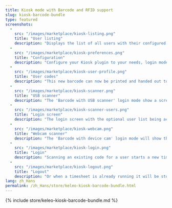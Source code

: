 ```yaml
---
title: Kiosk mode with Barcode and RFID support
slug: kiosk-barcode-bundle
type: featured
screenshots:
  - 
    src: "/images/marketplace/kiosk-listing.png"
    title: "User listing"
    description: "Displays the list of all users with their configured login code types"
  - 
    src: "/images/marketplace/kiosk-preferences.png"
    title: "Configuration"
    description: "Configure your Kiosk plugin to your needs, login mode and code format depend on each other"
  - 
    src: "/images/marketplace/kiosk-user-profile.png"
    title: "User codes"
    description: "This new barcode can now be printed and handed out to the user"
  - 
    src: "/images/marketplace/kiosk-scanner.png"
    title: "USB scanner"
    description: "The 'Barcode with USB scanner' login mode show a screen like this, the input field is pre-selected and the scanner will submit it after finding a code"
  - 
    src: "/images/marketplace/kiosk-scanner-users.png"
    title: "Login screen"
    description: "The login screen with the optional user list being activated"
  - 
    src: "/images/marketplace/kiosk-webcam.png"
    title: "Webcam scanner"
    description: "The 'Barcode with device cam' login mode will show the camera video and scan constantly for barcodes"
  - 
    src: "/images/marketplace/kiosk-login.png"
    title: "Login"
    description: "Scanning an existing code for a user starts a new timesheet"
  - 
    src: "/images/marketplace/kiosk-logout.png"
    title: "Logout"
    description: "Or when a timesheet is already running it will be stopped"
lang: zh_Hans
permalink: /zh_Hans/store/keleo-kiosk-barcode-bundle.html
---
```


{% include store/keleo-kiosk-barcode-bundle.md %}
